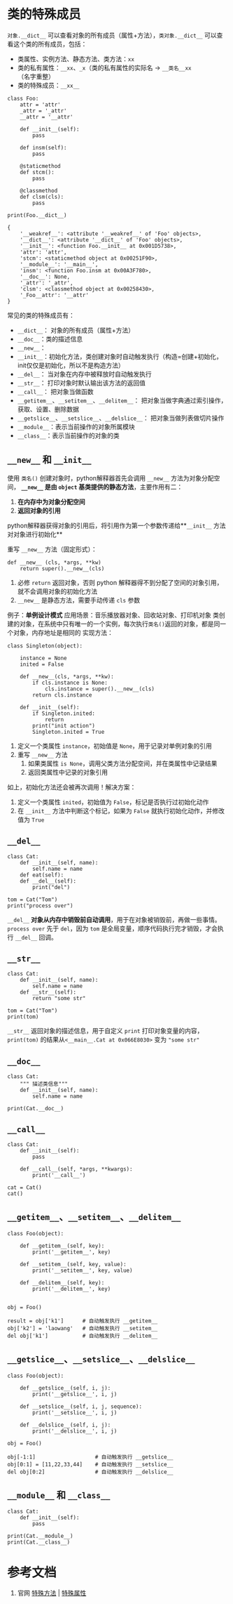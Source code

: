 # 类的特殊成员
`对象.__dict__` 可以查看对象的所有成员（属性+方法），`类对象.__dict__` 可以查看这个类的所有成员，包括：
- 类属性、实例方法、静态方法、类方法：`xx`
- 类的私有属性：`__xx`、`_x`（类的私有属性的实际名 -> `__类名__xx`（名字重整）
- 类的特殊成员：`__xx__`

```
class Foo:
    attr = 'attr'
    _attr = '_attr'
    __attr = '__attr'

    def __init__(self):
        pass
	
	def insm(self):
        pass

    @staticmethod
    def stcm():
        pass

    @classmethod
    def clsm(cls):
        pass

print(Foo.__dict__)
```
```
{
	'__weakref__': <attribute '__weakref__' of 'Foo' objects>, 
	'__dict__': <attribute '__dict__' of 'Foo' objects>, 
	'__init__': <function Foo.__init__ at 0x001D5738>, 
	'attr': 'attr', 
	'stcm': <staticmethod object at 0x00251F90>, 
	'__module__': '__main__', 
	'insm': <function Foo.insm at 0x00A3F780>,
	'__doc__': None, 
	'_attr': '_attr', 
	'clsm': <classmethod object at 0x00258430>, 
	'_Foo__attr': '__attr'
}
```

常见的类的特殊成员有：
- `__dict__`： 对象的所有成员（属性+方法）
- `__doc__`：类的描述信息
- `__new__`：
- `__init__`：初始化方法，类创建对象时自动触发执行（构造=创建+初始化，init仅仅是初始化，所以不是构造方法）
- `__del__`： 当对象在内存中被释放时自动触发执行
- `__str__`： 打印对象时默认输出该方法的返回值
- `__call__`： 把对象当做函数
- `__getitem__`、`__setitem__`、`__delitem__`： 把对象当做字典通过索引操作，获取、设置、删除数据
- `__getslice__`、`__setslice__`、`__delslice__`： 把对象当做列表做切片操作
- `__module__`：表示当前操作的对象所属模块
- `__class__`：表示当前操作的对象的类

## `__new__` 和 `__init__`
使用 `类名()` 创建对象时，python解释器首先会调用 `__new__` 方法为对象分配空间， **`__new__` 是由 `object` 基类提供的静态方法**，主要作用有二：
1. **在内存中为对象分配空间**
2. **返回对象的引用**

python解释器获得对象的引用后，将引用作为第一个参数传递给**`__init__` 方法对对象进行初始化**

重写	`__new__` 方法（固定形式）： 
```
def __new__ (cls, *args, **kw)
	return super().__new__(cls)
```
1. 必修 `return` 返回对象，否则 python 解释器得不到分配了空间的对象引用，就不会调用对象的初始化方法
2. `__new__` 是静态方法，需要手动传递 `cls` 参数


例子：**单例设计模式**
应用场景：音乐播放器对象、回收站对象、打印机对象
类创建的对象，在系统中只有唯一的一个实例，每次执行`类名()`返回的对象，都是同一个对象，内存地址是相同的
实现方法：
```
class Singleton(object):
	
	instance = None
	inited = False
	
	def __new__(cls, *args, **kw):
		if cls.instance is None:
			cls.instance = super().__new__(cls)
		return cls.instance
		
	def __init__(self):
		if Singleton.inited:
			return
		print("init action")	
		Singleton.inited = True
```
1. 定义一个类属性 `instance`，初始值是 `None`，用于记录对单例对象的引用
2. 重写 `__new__` 方法
	1. 如果类属性 `is None`，调用父类方法分配空间，并在类属性中记录结果
	2. 返回类属性中记录的对象引用

如上，初始化方法还会被再次调用！解决方案：
1. 定义一个类属性 `inited`，初始值为 `False`，标记是否执行过初始化动作
2. 在 `__init__` 方法中判断这个标记，如果为 `False` 就执行初始化动作，并修改值为 `True`

## `__del__` 
```
class Cat:
    def __init__(self, name):
        self.name = name
    def eat(self):
    def __del__(self):
        print("del")

tom = Cat("Tom")
print("process over")
```

`__del__` **对象从内存中销毁前自动调用**，用于在对象被销毁前，再做一些事情。  
`process over` 先于 `del`，因为 `tom` 是全局变量，顺序代码执行完才销毁，才会执行 `__del__` 回调。

## `__str__`
```
class Cat:
    def __init__(self, name):
        self.name = name
    def __str__(self):
        return "some str"

tom = Cat("Tom")
print(tom)
```
`__str__` 返回对象的描述信息，用于自定义 `print` 打印对象变量的内容， `print(tom)` 的结果从`<__main__.Cat at 0x066E8030>` 变为 `"some str"`


## `__doc__`
```
class Cat:
    """ 描述类信息"""
    def __init__(self, name):
        self.name = name

print(Cat.__doc__)
```

## `__call__`
```
class Cat:
    def __init__(self):
        pass

    def __call__(self, *args, **kwargs):
        print('__call__')

cat = Cat()
cat()
```

## `__getitem__`、`__setitem__`、`__delitem__`
```
class Foo(object):

    def __getitem__(self, key):
        print('__getitem__', key)

    def __setitem__(self, key, value):
        print('__setitem__', key, value)

    def __delitem__(self, key):
        print('__delitem__', key)


obj = Foo()

result = obj['k1']      # 自动触发执行 __getitem__
obj['k2'] = 'laowang'   # 自动触发执行 __setitem__
del obj['k1']           # 自动触发执行 __delitem__
```

## `__getslice__`、`__setslice__`、`__delslice__`
```
class Foo(object):

    def __getslice__(self, i, j):
        print('__getslice__', i, j)

    def __setslice__(self, i, j, sequence):
        print('__setslice__', i, j)

    def __delslice__(self, i, j):
        print('__delslice__', i, j)

obj = Foo()

obj[-1:1]                   # 自动触发执行 __getslice__
obj[0:1] = [11,22,33,44]    # 自动触发执行 __setslice__
del obj[0:2]                # 自动触发执行 __delslice__
```

## `__module__` 和 `__class__`
```
class Cat:
    def __init__(self):
        pass

print(Cat.__module__)
print(Cat.__class__)
```

# 参考文档
1. 官网 [特殊方法](https://docs.python.org/3.5/reference/datamodel.html?highlight=__new__#special-method-names) | [特殊属性](https://docs.python.org/3.5/library/stdtypes.html#special-attributes)
